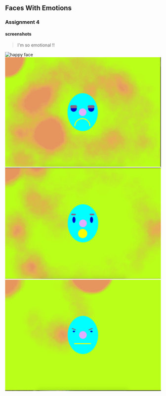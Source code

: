 ## Faces With Emotions

### Assignment 4

#### screenshots
>  I'm so emotional !! 

![happy face](assets/hw_4happy.png)
![sad face](assets/hw4_sad.png)
![surprised face](assets/hw4_suprised.png)
![mad face](assets/hw4_mad.png)


